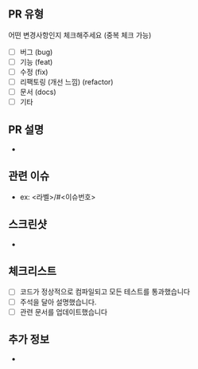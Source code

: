 ## PR 유형

어떤 변경사항인지 체크해주세요 (중복 체크 가능)

- [ ] 버그 (bug)
- [ ] 기능 (feat)
- [ ] 수정 (fix)
- [ ] 리팩토링 (개선 느낌) (refactor)
- [ ] 문서 (docs)
- [ ] 기타

## PR 설명

-

## 관련 이슈

- ex: <라벨>/#<이슈번호>

## 스크린샷

-

## 체크리스트

- [ ] 코드가 정상적으로 컴파일되고 모든 테스트를 통과했습니다
- [ ] 주석을 달아 설명했습니다.
- [ ] 관련 문서를 업데이트했습니다

## 추가 정보

-
